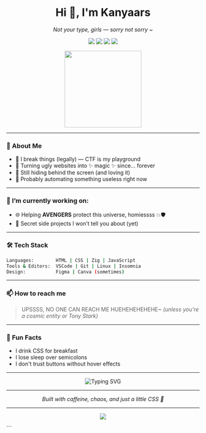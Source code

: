 <h1 align="center">Hi 👋, I'm Kanyaars</h1>
<p align="center"><i>Not your type, girls — sorry not sorry ~</i></p>

<p align="center">
  <img src="https://img.shields.io/badge/CTF%20Lover-%238B0000?style=for-the-badge&logo=HackTheBox&logoColor=white" />
  <img src="https://img.shields.io/badge/Made%20with-VSCode-%238B0000?style=for-the-badge&logo=visualstudiocode&logoColor=white" />
  <img src="https://img.shields.io/badge/Linux-%238B0000?style=for-the-badge&logo=linux&logoColor=white" />
  <img src="https://img.shields.io/badge/Fighting%20Bugs%20Everyday-%238B0000?style=for-the-badge&logo=bugatti&logoColor=white" />
</p>

<div align="center">
  <img src="https://media.giphy.com/media/3o6ZsYm5YuCjLd1Kuk/giphy.gif" width="200" />
</div>

---

### 🧩 About Me
- 🧠 I break things (legally) — CTF is my playground
- 🎨 Turning ugly websites into ✨ magic ✨ since... forever
- 👻 Still hiding behind the screen (and loving it)
- 🤖 Probably automating something useless right now

---

### 🔭 I’m currently working on:
- 🌐 Helping **AVENGERS** protect this universe, homiessss 💥🛡️
- 👀 Secret side projects I won’t tell you about (yet)

---

### 🛠️ Tech Stack
```bash
Languages:        HTML | CSS | Zig | JavaScript
Tools & Editors:  VSCode | Git | Linux | Insomnia
Design:           Figma | Canva (sometimes)
````

---

### 📫 How to reach me

> UPSSSS, NO ONE CAN REACH ME HUEHEHEHEHEHE\~
> *(unless you're a cosmic entity or Tony Stark)*

---

### 🎲 Fun Facts

* I drink CSS for breakfast
* I lose sleep over semicolons
* I don't trust buttons without hover effects

---

<div align="center">
  <img src="https://readme-typing-svg.demolab.com?font=Fira+Code&size=24&pause=1000&color=8B0000&center=true&width=500&lines=404+Sleep+Not+Found.;God+Bless+Cute+Girl+Like+Me....;Hacking+the+Matrix.....;Welcome+to+the+Jungleee+Homiessss" alt="Typing SVG" />
</div>

---

<p align="center"> <i>Built with caffeine, chaos, and just a little CSS 💅</i> </p>

---

<p align="center">
  <img src="https://github-readme-stats.vercel.app/api?username=kanyaars&show_icons=true&theme=blood" />
</p>
```

